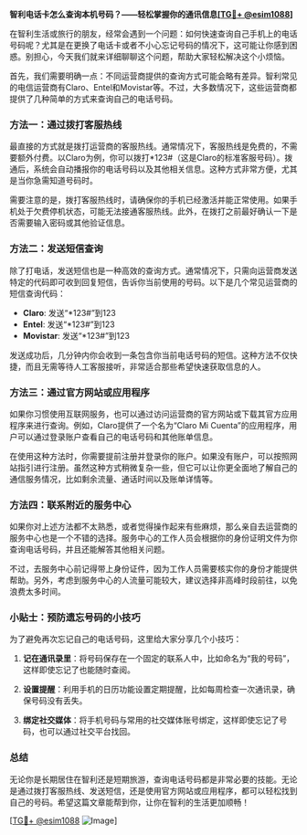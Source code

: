 **智利电话卡怎么查询本机号码？——轻松掌握你的通讯信息[[TG💪+ @esim1088](https://t.me/s/esim1088)]**

在智利生活或旅行的朋友，经常会遇到一个问题：如何快速查询自己手机上的电话号码呢？尤其是在更换了电话卡或者不小心忘记号码的情况下，这可能让你感到困惑。别担心，今天我们就来详细聊聊这个问题，帮助大家轻松解决这个小烦恼。

首先，我们需要明确一点：不同运营商提供的查询方式可能会略有差异。智利常见的电信运营商有Claro、Entel和Movistar等。不过，大多数情况下，这些运营商都提供了几种简单的方式来查询自己的电话号码。

### 方法一：通过拨打客服热线

最直接的方式就是拨打运营商的客服热线。通常情况下，客服热线是免费的，不需要额外付费。以Claro为例，你可以拨打*123#（这是Claro的标准客服号码）。拨通后，系统会自动播报你的电话号码以及其他相关信息。这种方式非常方便，尤其是当你急需知道号码时。

需要注意的是，拨打客服热线时，请确保你的手机已经激活并能正常使用。如果手机处于欠费停机状态，可能无法接通客服热线。此外，在拨打之前最好确认一下是否需要输入密码或其他验证信息。

### 方法二：发送短信查询

除了打电话，发送短信也是一种高效的查询方式。通常情况下，只需向运营商发送特定的代码即可收到回复短信，告诉你当前使用的号码。以下是几个常见运营商的短信查询代码：

- **Claro**: 发送“*123#”到123
- **Entel**: 发送“*123#”到123
- **Movistar**: 发送“*123#”到123

发送成功后，几分钟内你会收到一条包含你当前电话号码的短信。这种方法不仅快捷，而且无需等待人工客服接听，非常适合那些希望快速获取信息的人。

### 方法三：通过官方网站或应用程序

如果你习惯使用互联网服务，也可以通过访问运营商的官方网站或下载其官方应用程序来进行查询。例如，Claro提供了一个名为“Claro Mi Cuenta”的应用程序，用户可以通过登录账户查看自己的电话号码和其他账单信息。

在使用这种方法时，你需要提前注册并登录你的账户。如果没有账户，可以按照网站指引进行注册。虽然这种方式稍微复杂一些，但它可以让你更全面地了解自己的通信服务情况，比如剩余流量、通话时间以及账单详情等。

### 方法四：联系附近的服务中心

如果你对上述方法都不太熟悉，或者觉得操作起来有些麻烦，那么亲自去运营商的服务中心也是一个不错的选择。服务中心的工作人员会根据你的身份证明文件为你查询电话号码，并且还能解答其他相关问题。

不过，去服务中心前记得带上身份证件，因为工作人员需要核实你的身份才能提供帮助。另外，考虑到服务中心的人流量可能较大，建议选择非高峰时段前往，以免浪费太多时间。

### 小贴士：预防遗忘号码的小技巧

为了避免再次忘记自己的电话号码，这里给大家分享几个小技巧：

1. **记在通讯录里**：将号码保存在一个固定的联系人中，比如命名为“我的号码”，这样即使忘记了也能随时查阅。
   
2. **设置提醒**：利用手机的日历功能设置定期提醒，比如每周检查一次通讯录，确保号码没有丢失。
   
3. **绑定社交媒体**：将手机号码与常用的社交媒体账号绑定，这样即使忘记了号码，也可以通过社交平台找回。

### 总结

无论你是长期居住在智利还是短期旅游，查询电话号码都是非常必要的技能。无论是通过拨打客服热线、发送短信，还是使用官方网站或应用程序，都可以轻松找到自己的号码。希望这篇文章能帮到你，让你在智利的生活更加顺畅！

[[TG💪+ @esim1088](https://t.me/s/esim1088) ![Image](https://i.postimg.cc/4NQfJmqS/Snipaste-2025-05-13-00-14-12.png)]
